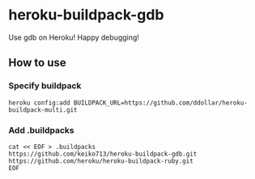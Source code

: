 heroku-buildpack-gdb
====================

Use gdb on Heroku! Happy debugging!

How to use
----------

### Specify buildpack

```
heroku config:add BUILDPACK_URL=https://github.com/ddollar/heroku-buildpack-multi.git
```

### Add .buildpacks

```
cat << EOF > .buildpacks
https://github.com/keiko713/heroku-buildpack-gdb.git
https://github.com/heroku/heroku-buildpack-ruby.git
EOF
```
